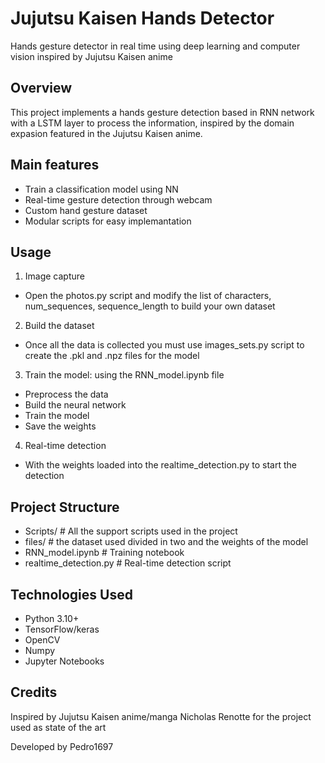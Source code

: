 # Jujutsu Kaisen Hands Detector
Hands gesture detector in real time using deep learning and computer vision inspired by Jujutsu Kaisen anime

## Overview

This project implements a hands gesture detection based in RNN network with a LSTM layer to process the information, inspired by the domain expasion featured in the Jujutsu Kaisen anime.

## Main features

* Train a classification model using NN
* Real-time gesture detection through webcam
* Custom hand gesture dataset
* Modular scripts for easy implemantation

## Usage
1. Image capture
  * Open the photos.py script and modify the list of characters, num_sequences, sequence_length to build your own dataset
2. Build the dataset
  * Once all the data is collected you must use images_sets.py script to create the .pkl and .npz files for the model
3. Train the model: using the RNN_model.ipynb file 
  * Preprocess the data
  * Build the neural network
  * Train the model
  * Save the weights 
4. Real-time detection
  * With the weights loaded into the realtime_detection.py to start the detection

## Project Structure 
* Scripts/ # All the support scripts used in the project
* files/ # the dataset used divided in two and the weights of the model
* RNN_model.ipynb # Training notebook
* realtime_detection.py # Real-time detection script

## Technologies Used 
* Python 3.10+
* TensorFlow/keras
* OpenCV
* Numpy
* Jupyter Notebooks

## Credits
Inspired by Jujutsu Kaisen anime/manga
Nicholas Renotte for the project used as state of the art

Developed by Pedro1697


